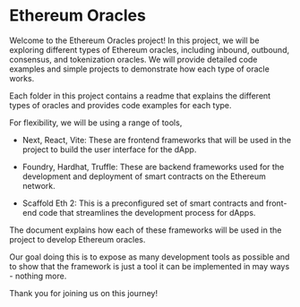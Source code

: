 # Ethereum Oracles

Welcome to the Ethereum Oracles project! In this project, we will be exploring different types of Ethereum oracles, including inbound, outbound, consensus, and tokenization oracles. We will provide detailed code examples and simple projects to demonstrate how each type of oracle works.

Each folder in this project contains a readme that explains the different types of oracles and provides code examples for each type.

For flexibility, we will be using a range of tools,

- Next, React, Vite: These are frontend frameworks that will be used in the project to build the user interface for the dApp.

- Foundry, Hardhat, Truffle: These are backend frameworks used for the development and deployment of smart contracts on the Ethereum network.

- Scaffold Eth 2: This is a preconfigured set of smart contracts and front-end code that streamlines the development process for dApps.

The document explains how each of these frameworks will be used in the project to develop Ethereum oracles.

Our goal doing this is to expose as many development tools as possible and to show that the framework is just a tool it can be implemented in may ways - nothing more.

Thank you for joining us on this journey!
